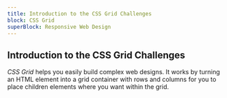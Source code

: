 ```yaml
---
title: Introduction to the CSS Grid Challenges
block: CSS Grid
superBlock: Responsive Web Design
---
```


## Introduction to the CSS Grid Challenges

<dfn>CSS Grid</dfn> helps you easily build complex web designs. It works by turning an HTML element into a grid container with rows and columns for you to place children elements where you want within the grid.
